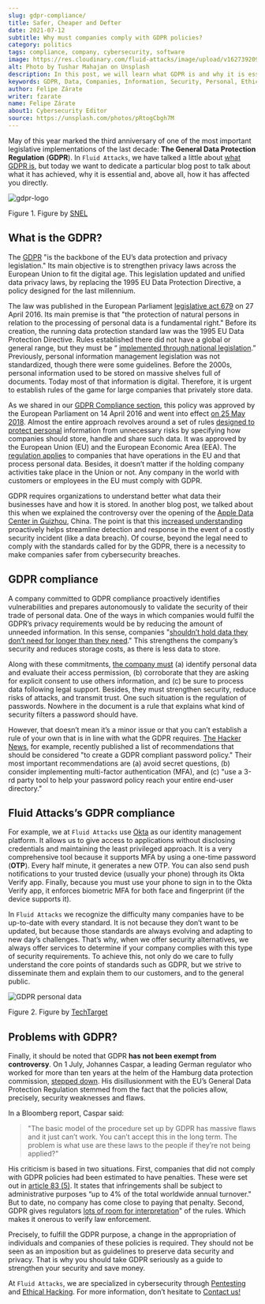 ```yaml
---
slug: gdpr-compliance/
title: Safer, Cheaper and Defter
date: 2021-07-12
subtitle: Why must companies comply with GDPR policies?
category: politics
tags: compliance, company, cybersecurity, software
image: https://res.cloudinary.com/fluid-attacks/image/upload/v1627392094/blog/gdpr-compliance/cover-gdpr-compliance_ak5cfl.webp
alt: Photo by Tushar Mahajan on Unsplash
description: In this post, we will learn what GDPR is and why it is essential for your company to comply with its policies.
keywords: GDPR, Data, Companies, Information, Security, Personal, Ethical Hacking, Pentesting
author: Felipe Zárate
writer: fzarate
name: Felipe Zárate
about1: Cybersecurity Editor
source: https://unsplash.com/photos/pRtogCbgh7M
---
```


May of this year marked the third anniversary of one of the most
important legislative implementations of the last decade: **The General
Data Protection Regulation** (**GDPR**). In `Fluid Attacks`, we have
talked a little about [what GDPR is](../../compliance/gdpr/), but today
we want to dedicate a particular blog post to talk about what it has
achieved, why it is essential and, above all, how it has affected you
directly.

<div class="imgblock">

![gdpr-logo](https://res.cloudinary.com/fluid-attacks/image/upload/v1626192619/blog/gdpr-compliance/gdpr-logo_uo24a0.webp)

<div class="title">

Figure 1. Figure by [SNEL](https://www.snel.com/what-is-gpdr/)

</div>

</div>

## What is the GDPR?

The [GDPR](https://youtu.be/ilLEdbfzw-Ihttps://youtu.be/ilLEdbfzw-I) "is
the backbone of the EU’s data protection and privacy legislation." Its
main objective is to strengthen privacy laws across the European Union
to fit the digital age. This legislation updated and unified data
privacy laws, by replacing the 1995 EU Data Protection Directive, a
policy designed for the last millennium.

The law was published in the European Parliament [legislative
act 679](https://eur-lex.europa.eu/legal-content/EN/TXT/PDF/?uri=CELEX:32016R0679)
on 27 April 2016. Its main premise is that "the protection of natural
persons in relation to the processing of personal data is a fundamental
right." Before its creation, the running data protection standard law
was the 1995 EU Data Protection Directive. Rules established there did
not have a global or general range, but they must be “ [implemented
through national
legislation](https://www.virtual-college.co.uk/resources/the-differences-between-gdpr-and-data-protection).”
Previously, personal information management legislation was not
standardized, though there were some guidelines. Before the 2000s,
personal information used to be stored on massive shelves full of
documents. Today most of that information is digital. Therefore, it is
urgent to establish rules of the game for large companies that privately
store data.

As we shared in our [GDPR Compliance section](../../compliance/gdpr/),
this policy was approved by the European Parliament on 14 April 2016 and
went into effect [on 25
May 2018](https://whatis.techtarget.com/definition/General-Data-Protection-Regulation-GDPR).
Almost the entire approach revolves around a set of rules [designed to
protect personal](https://youtu.be/ilLEdbfzw-I) information from
unnecessary risks by specifying how companies should store, handle and
share such data. It was approved by the European Union (EU) and the
European Economic Area (EEA). The [regulation
applies](https://youtu.be/ilLEdbfzw-I) to companies that have operations
in the EU and that process personal data. Besides, it doesn’t matter if
the holding company activities take place in the Union or not. Any
company in the world with customers or employees in the EU must comply
with GDPR.

GDPR requires organizations to understand better what data their
businesses have and how it is stored. In another blog post, we talked
about this when we explained the controversy over the opening of the
[Apple Data Center in Guizhou](../apple-data-center-china/), China. The
point is that this [increased
understanding](https://youtu.be/ilLEdbfzw-I) proactively helps
streamline detection and response in the event of a costly security
incident (like a data breach). Of course, beyond the legal need to
comply with the standards called for by the GDPR, there is a necessity
to make companies safer from cybersecurity breaches.

## GDPR compliance

A company committed to GDPR compliance proactively identifies
vulnerabilities and prepares autonomously to validate the security of
their trade of personal data. One of the ways in which companies would
fulfil the GDPR’s privacy requirements would be by reducing the amount
of unneeded information. In this sense, companies "[shouldn’t hold data
they don’t need for longer than they
need](https://youtu.be/ilLEdbfzw-I)." This strengthens the company’s
security and reduces storage costs, as there is less data to store.

Along with these commitments, [the company must](../../compliance/gdpr/)
(a) identify personal data and evaluate their access permission, (b)
corroborate that they are asking for explicit consent to use others
information, and (c) be sure to process data following legal support.
Besides, they must strengthen security, reduce risks of attacks, and
transmit trust. One such situation is the regulation of passwords.
Nowhere in the document is a rule that explains what kind of security
filters a password should have.

However, that doesn’t mean it’s a minor issue or that you can’t
establish a rule of your own that is in line with what the GDPR
requires. [The Hacker
News](https://thehackernews.com/2021/06/strengthen-your-password-policy-with.html),
for example, recently published a list of recommendations that should be
considered "to create a GDPR compliant password policy." Their most
important recommendations are (a) avoid secret questions, (b) consider
implementing multi-factor authentication (MFA), and (c) "use a 3-rd
party tool to help your password policy reach your entire end-user
directory."

## Fluid Attacks’s GDPR compliance

For example, we at `Fluid Attacks` use
[Okta](https://docs.fluidattacks.com/development/stack/okta/) as our
identity management platform. It allows us to give access to
applications without disclosing credentials and maintaining the least
privileged approach. It is a very comprehensive tool because it supports
MFA by using a one-time password (**OTP**). Every half minute, it
generates a new OTP. You can also send push notifications to your
trusted device (usually your phone) through its Okta Verify app.
Finally, because you must use your phone to sign in to the Okta Verify
app, it enforces biometric MFA for both face and fingerprint (if the
device supports it).

In `Fluid Attacks` we recognize the difficulty many companies have to be
up-to-date with every standard. It is not because they don’t want to be
updated, but because those standards are always evolving and adapting to
new day’s challenges. That’s why, when we offer security alternatives,
we always offer services to determine if your company complies with this
type of security requirements. To achieve this, not only do we care to
fully understand the core points of standards such as GDPR, but we
strive to disseminate them and explain them to our customers, and to the
general public.

<div class="imgblock">

![GDPR personal data](https://res.cloudinary.com/fluid-attacks/image/upload/v1626192618/blog/gdpr-compliance/gdpr-personal-data_uiosym.webp)

<div class="title">

Figure 2. Figure by [TechTarget](https://searchdatamanagement.techtarget.com/answer/What-is-included-in-the-GDPR-definition-of-personal-data)

</div>

</div>

## Problems with GDPR?

Finally, it should be noted that GDPR **has not been exempt from
controversy**. On 1 July, Johannes Caspar, a leading German regulator
who worked for more than ten years at the helm of the Hamburg data
protection commission, [stepped
down](https://www.cpomagazine.com/data-protection/outgoing-privacy-commissioner-calls-gdpr-broken-says-that-basic-model-cant-work/).
His disillusionment with the EU’s General Data Protection Regulation
stemmed from the fact that the policies allow, precisely, security
weaknesses and flaws.

In a Bloomberg report, Caspar said:

> "The basic model of the procedure set up by GDPR has massive flaws and
> it just can’t work. You can’t accept this in the long term. The
> problem is what use are these laws to the people if they’re not being
> applied?"

His criticism is based in two situations. First, companies that did not
comply with GDPR policies had been estimated to have penalties. These
were set out in [article 83 (5)](https://gdpr-info.eu/art-83-gdpr/). It
states that infringements shall be subject to administrative purposes
“up to 4% of the total worldwide annual turnover." But to date, no
company has come close to paying that penalty. Second, GDPR gives
regulators [lots of room for
interpretation](https://www.bloomberg.com/news/articles/2021-06-25/eu-s-broken-gdpr-needs-fixing-departing-privacy-chief-warns)"
of the rules. Which makes it onerous to verify law enforcement.

Precisely, to fulfill the GDPR purpose, a change in the appropriation of
individuals and companies of these policies is required. They should not
be seen as an imposition but as guidelines to preserve data security and
privacy. That is why you should take GDPR seriously as a guide to
strengthen your security and save money.

At `Fluid Attacks`, we are specialized in cybersecurity through
[Pentesting](../../solutions/penetration-testing/) and [Ethical
Hacking](../../solutions/ethical-hacking/).
For more information, don’t hesitate to [Contact
us\!](../../contact-us/)
